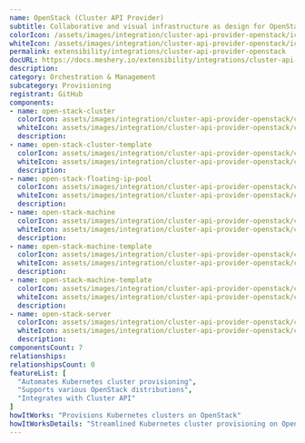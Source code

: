 ```yaml
---
name: OpenStack (Cluster API Provider)
subtitle: Collaborative and visual infrastructure as design for OpenStack (Cluster API Provider)
colorIcon: /assets/images/integration/cluster-api-provider-openstack/icons/color/cluster-api-provider-openstack-color.svg
whiteIcon: /assets/images/integration/cluster-api-provider-openstack/icons/white/cluster-api-provider-openstack-white.svg
permalink: extensibility/integrations/cluster-api-provider-openstack
docURL: https://docs.meshery.io/extensibility/integrations/cluster-api-provider-openstack
description: 
category: Orchestration & Management
subcategory: Provisioning
registrant: GitHub
components: 
- name: open-stack-cluster
  colorIcon: assets/images/integration/cluster-api-provider-openstack/components/open-stack-cluster/icons/color/open-stack-cluster-color.svg
  whiteIcon: assets/images/integration/cluster-api-provider-openstack/components/open-stack-cluster/icons/white/open-stack-cluster-white.svg
  description: 
- name: open-stack-cluster-template
  colorIcon: assets/images/integration/cluster-api-provider-openstack/components/open-stack-cluster-template/icons/color/open-stack-cluster-template-color.svg
  whiteIcon: assets/images/integration/cluster-api-provider-openstack/components/open-stack-cluster-template/icons/white/open-stack-cluster-template-white.svg
  description: 
- name: open-stack-floating-ip-pool
  colorIcon: assets/images/integration/cluster-api-provider-openstack/components/open-stack-floating-ip-pool/icons/color/open-stack-floating-ip-pool-color.svg
  whiteIcon: assets/images/integration/cluster-api-provider-openstack/components/open-stack-floating-ip-pool/icons/white/open-stack-floating-ip-pool-white.svg
  description: 
- name: open-stack-machine
  colorIcon: assets/images/integration/cluster-api-provider-openstack/components/open-stack-machine/icons/color/open-stack-machine-color.svg
  whiteIcon: assets/images/integration/cluster-api-provider-openstack/components/open-stack-machine/icons/white/open-stack-machine-white.svg
  description: 
- name: open-stack-machine-template
  colorIcon: assets/images/integration/cluster-api-provider-openstack/components/open-stack-machine-template/icons/color/open-stack-machine-template-color.svg
  whiteIcon: assets/images/integration/cluster-api-provider-openstack/components/open-stack-machine-template/icons/white/open-stack-machine-template-white.svg
  description: 
- name: open-stack-machine-template
  colorIcon: assets/images/integration/cluster-api-provider-openstack/components/open-stack-machine-template/icons/color/open-stack-machine-template-color.svg
  whiteIcon: assets/images/integration/cluster-api-provider-openstack/components/open-stack-machine-template/icons/white/open-stack-machine-template-white.svg
  description: 
- name: open-stack-server
  colorIcon: assets/images/integration/cluster-api-provider-openstack/components/open-stack-server/icons/color/open-stack-server-color.svg
  whiteIcon: assets/images/integration/cluster-api-provider-openstack/components/open-stack-server/icons/white/open-stack-server-white.svg
  description: 
componentsCount: 7
relationships: 
relationshipsCount: 0
featureList: [
  "Automates Kubernetes cluster provisioning",
  "Supports various OpenStack distributions",
  "Integrates with Cluster API"
]
howItWorks: "Provisions Kubernetes clusters on OpenStack"
howItWorksDetails: "Streamlined Kubernetes cluster provisioning on OpenStack"
---
```

